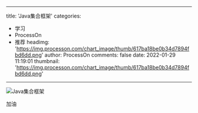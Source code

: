 
---
title: 'Java集合框架'
categories: 
 - 学习
 - ProcessOn
 - 推荐
headimg: 'https://img.processon.com/chart_image/thumb/617ba18be0b34d7894fbd6dd.png'
author: ProcessOn
comments: false
date: 2022-01-29 11:19:01
thumbnail: 'https://img.processon.com/chart_image/thumb/617ba18be0b34d7894fbd6dd.png'
---

<div>   
<img class="thumb" alt="Java集合框架" src="https://img.processon.com/chart_image/thumb/617ba18be0b34d7894fbd6dd.png" referrerpolicy="no-referrer">
<p>加油</p>  
</div>
            